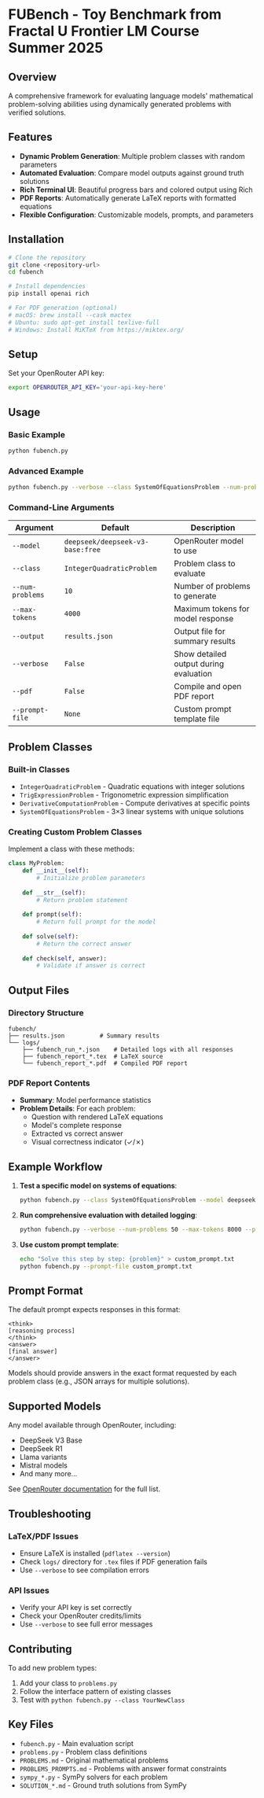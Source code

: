 # FUBench - Toy Benchmark from Fractal U Frontier LM Course Summer 2025

## Overview
A comprehensive framework for evaluating language models' mathematical problem-solving abilities using dynamically generated problems with verified solutions.

## Features
- **Dynamic Problem Generation**: Multiple problem classes with random parameters
- **Automated Evaluation**: Compare model outputs against ground truth solutions
- **Rich Terminal UI**: Beautiful progress bars and colored output using Rich
- **PDF Reports**: Automatically generate LaTeX reports with formatted equations
- **Flexible Configuration**: Customizable models, prompts, and parameters

## Installation

```bash
# Clone the repository
git clone <repository-url>
cd fubench

# Install dependencies
pip install openai rich

# For PDF generation (optional)
# macOS: brew install --cask mactex
# Ubuntu: sudo apt-get install texlive-full
# Windows: Install MiKTeX from https://miktex.org/
```

## Setup

Set your OpenRouter API key:
```bash
export OPENROUTER_API_KEY='your-api-key-here'
```

## Usage

### Basic Example
```bash
python fubench.py
```

### Advanced Example
```bash
python fubench.py --verbose --class SystemOfEquationsProblem --num-problems 10 --pdf --model deepseek/deepseek-r1:free --max-tokens 10000
```

### Command-Line Arguments

| Argument | Default | Description |
|----------|---------|-------------|
| `--model` | `deepseek/deepseek-v3-base:free` | OpenRouter model to use |
| `--class` | `IntegerQuadraticProblem` | Problem class to evaluate |
| `--num-problems` | `10` | Number of problems to generate |
| `--max-tokens` | `4000` | Maximum tokens for model response |
| `--output` | `results.json` | Output file for summary results |
| `--verbose` | `False` | Show detailed output during evaluation |
| `--pdf` | `False` | Compile and open PDF report |
| `--prompt-file` | `None` | Custom prompt template file |

## Problem Classes

### Built-in Classes
- `IntegerQuadraticProblem` - Quadratic equations with integer solutions
- `TrigExpressionProblem` - Trigonometric expression simplification
- `DerivativeComputationProblem` - Compute derivatives at specific points
- `SystemOfEquationsProblem` - 3×3 linear systems with unique solutions

### Creating Custom Problem Classes
Implement a class with these methods:
```python
class MyProblem:
    def __init__(self):
        # Initialize problem parameters
        
    def __str__(self):
        # Return problem statement
        
    def prompt(self):
        # Return full prompt for the model
        
    def solve(self):
        # Return the correct answer
        
    def check(self, answer):
        # Validate if answer is correct
```

## Output Files

### Directory Structure
```
fubench/
├── results.json          # Summary results
└── logs/
    ├── fubench_run_*.json    # Detailed logs with all responses
    ├── fubench_report_*.tex  # LaTeX source
    └── fubench_report_*.pdf  # Compiled PDF report
```

### PDF Report Contents
- **Summary**: Model performance statistics
- **Problem Details**: For each problem:
  - Question with rendered LaTeX equations
  - Model's complete response
  - Extracted vs correct answer
  - Visual correctness indicator (✓/✗)

## Example Workflow

1. **Test a specific model on systems of equations**:
   ```bash
   python fubench.py --class SystemOfEquationsProblem --model deepseek/deepseek-r1:free --pdf
   ```

2. **Run comprehensive evaluation with detailed logging**:
   ```bash
   python fubench.py --verbose --num-problems 50 --max-tokens 8000 --pdf
   ```

3. **Use custom prompt template**:
   ```bash
   echo "Solve this step by step: {problem}" > custom_prompt.txt
   python fubench.py --prompt-file custom_prompt.txt
   ```

## Prompt Format

The default prompt expects responses in this format:
```
<think>
[reasoning process]
</think>
<answer>
[final answer]
</answer>
```

Models should provide answers in the exact format requested by each problem class (e.g., JSON arrays for multiple solutions).

## Supported Models

Any model available through OpenRouter, including:
- DeepSeek V3 Base
- DeepSeek R1
- Llama variants
- Mistral models
- And many more...

See [OpenRouter documentation](https://openrouter.ai/docs) for the full list.

## Troubleshooting

### LaTeX/PDF Issues
- Ensure LaTeX is installed (`pdflatex --version`)
- Check `logs/` directory for `.tex` files if PDF generation fails
- Use `--verbose` to see compilation errors

### API Issues
- Verify your API key is set correctly
- Check your OpenRouter credits/limits
- Use `--verbose` to see full error messages

## Contributing

To add new problem types:
1. Add your class to `problems.py`
2. Follow the interface pattern of existing classes
3. Test with `python fubench.py --class YourNewClass`

## Key Files
- `fubench.py` - Main evaluation script
- `problems.py` - Problem class definitions
- `PROBLEMS.md` - Original mathematical problems
- `PROBLEMS_PROMPTS.md` - Problems with answer format constraints
- `sympy_*.py` - SymPy solvers for each problem
- `SOLUTION_*.md` - Ground truth solutions from SymPy